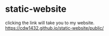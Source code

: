 # static-website

clicking the link will take you to my website.\
https://cdw1432.github.io/static-website/public/